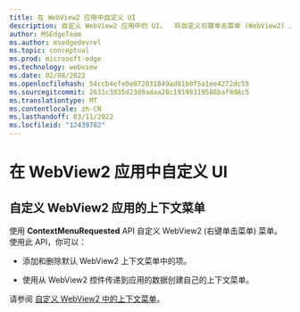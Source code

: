```yaml
---
title: 在 WebView2 应用中自定义 UI
description: 自定义 WebView2 应用中的 UI。  将自定义右键单击菜单 (WebView2) 上下文菜单，或者添加和删除默认 WebView2 上下文菜单中的项。
author: MSEdgeTeam
ms.author: msedgedevrel
ms.topic: conceptual
ms.prod: microsoft-edge
ms.technology: webview
ms.date: 02/08/2022
ms.openlocfilehash: 54ccb4efe0e072031849ad81b0f5a1ee4272dc55
ms.sourcegitcommit: 2631c3835d23d9adaa28c19198319588baf9d8c5
ms.translationtype: MT
ms.contentlocale: zh-CN
ms.lasthandoff: 03/11/2022
ms.locfileid: "12439782"
---
```

# <a name="customizing-the-ui-in-webview2-apps"></a>在 WebView2 应用中自定义 UI

<!-- presently omitted from TOC -->


<!-- ====================================================================== -->
## <a name="customize-the-context-menus-of-your-webview2-app"></a>自定义 WebView2 应用的上下文菜单

使用 **ContextMenuRequested** API 自定义 WebView2 (右键单击菜单) 菜单。  使用此 API，你可以：

*  添加和删除默认 WebView2 上下文菜单中的项。

*  使用从 WebView2 控件传递到应用的数据创建自己的上下文菜单。

请参阅 [自定义 WebView2 中的上下文菜单](context-menus.md)。
